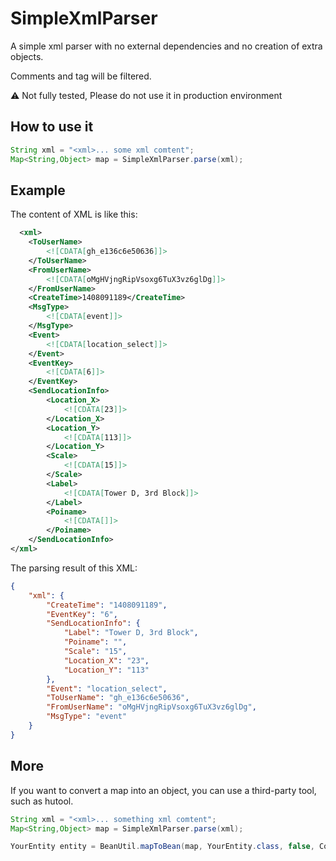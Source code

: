 # SimpleXmlParser
A simple xml parser with no external dependencies and no creation of extra objects.

Comments and tag will be filtered.

⚠️ Not fully tested, Please do not use it in production environment


## How to use it

```java
String xml = "<xml>... some xml comtent";
Map<String,Object> map = SimpleXmlParser.parse(xml);
```
  
## Example
 
The content of XML is like this:
  
```xml
  <xml>
    <ToUserName>
        <![CDATA[gh_e136c6e50636]]>
    </ToUserName>
    <FromUserName>
        <![CDATA[oMgHVjngRipVsoxg6TuX3vz6glDg]]>
    </FromUserName>
    <CreateTime>1408091189</CreateTime>
    <MsgType>
        <![CDATA[event]]>
    </MsgType>
    <Event>
        <![CDATA[location_select]]>
    </Event>
    <EventKey>
        <![CDATA[6]]>
    </EventKey>
    <SendLocationInfo>
        <Location_X>
            <![CDATA[23]]>
        </Location_X>
        <Location_Y>
            <![CDATA[113]]>
        </Location_Y>
        <Scale>
            <![CDATA[15]]>
        </Scale>
        <Label>
            <![CDATA[Tower D, 3rd Block]]>
        </Label>
        <Poiname>
            <![CDATA[]]>
        </Poiname>
    </SendLocationInfo>
</xml>
```
The parsing result of this XML:

```json
{
    "xml": {
        "CreateTime": "1408091189",
        "EventKey": "6",
        "SendLocationInfo": {
            "Label": "Tower D, 3rd Block",
            "Poiname": "",
            "Scale": "15",
            "Location_X": "23",
            "Location_Y": "113"
        },
        "Event": "location_select",
        "ToUserName": "gh_e136c6e50636",
        "FromUserName": "oMgHVjngRipVsoxg6TuX3vz6glDg",
        "MsgType": "event"
    }
}
```

## More
If you want to convert a map into an object, you can use a third-party tool, such as hutool.

```java
String xml = "<xml>... something xml comtent";
Map<String,Object> map = SimpleXmlParser.parse(xml);

YourEntity entity = BeanUtil.mapToBean(map, YourEntity.class, false, CopyOptions.create());
```
